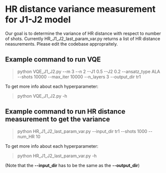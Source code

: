 # HR distance variance measurement for J1-J2 model
Our goal is to determine the variance of HR distance with respect to number of shots.
Currently HR_J1_J2_last_param_var.py returns a list of HR distance neasurements.
Please edit the codebase appropraitely. 

## Example command to run VQE 
> python VQE_J1_J2.py --m 3 --n 2 --J1 0.5 --J2 0.2 --ansatz_type ALA --shots 10000 --max_iter 10000 --n_layers 3 --output_dir tr1

To get more info about each hyperparameter:
> python VQE_J1_J2.py -h

## Example command to run HR distance measurement to get the variance
> python HR_J1_J2_last_param_var.py  --input_dir tr1 --shots 1000 --num_HR 10

To get more info about each hyperparameter:
> python HR_J1_J2_last_param_var.py -h

(Note that the __--input_dir__ has to be the same as the __--output_dir__)
